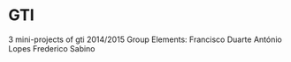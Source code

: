 GTI
===

3 mini-projects of gti 2014/2015
Group Elements:
	Francisco Duarte
	António Lopes
	Frederico Sabino
